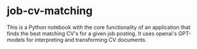 # job-cv-matching
This is a Python notebook with the core functionality of an application that finds the best matching CV's for a given job posting. It uses openai's GPT-models for interpreting and transforming CV documents.
